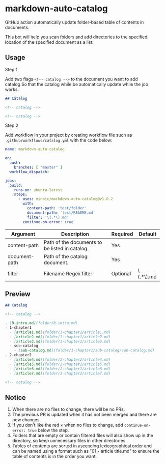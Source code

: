 # markdown-auto-catalog
GitHub action automatically update folder-based table of contents in documents.

This bot will help you scan folders and add directories to the specified location of the specified document as a list.

## Usage

Step 1

Add two flags `<!-- catalog -->` to the document you want to add catalog.So that the catalog while be automatically update while the job works.

```markdown
## Catalog

<!-- catalog -->

<!-- catalog -->
``` 

Step 2

Add workflow in your project by creating workflow file such as `.github/workflows/catalog.yml` with the code below:

```yaml
name: markdown-auto-catalog

on:
  push:
    branches: [ "master" ]
  workflow_dispatch:

jobs:
  build:
    runs-on: ubuntu-latest
    steps:
      - uses: minoic/markdown-auto-catalog@v1.0.2
        with:
          content-path: 'test/folder'
          document-path: 'test/README.md'
          filter: '\(.*\).md'
        continue-on-error: true
```

| Argument      | Description | Required | Default |
|---------------|--------|----------|--------|
| content-path  |   Path of the documents to be listed in catalog.     | Yes      |        |
| document-path |     Path of the catalog document.   | Yes      |        |
| filter        |     Filename Regex filter   | Optional |    \\(.*\\).md    |

## Preview

```markdown
## Catalog

<!-- catalog -->

- [0-intro.md](folder/0-intro.md)
- 1-chapter1
  - [article1.md](folder/1-chapter1/article1.md)
  - [article2.md](folder/1-chapter1/article2.md)
  - [article3.md](folder/1-chapter1/article3.md)
  - sub-catalog
    - [sub-catalog.md](folder/1-chapter1/sub-catalog/sub-catalog.md)
- 2-chapter2
  - [article4.md](folder/2-chapter2/article4.md)
  - [article5.md](folder/2-chapter2/article5.md)
  - [article6.md](folder/2-chapter2/article6.md)
  - [article7.md](folder/2-chapter2/article7.md)

<!-- catalog -->
```

## Notice

1. When there are no files to change, there will be no PRs.
2. The previous PR is updated when it has not been merged and there are new changes.
3. If you don't like the red × when no files to change, add `continue-on-error: true` below the step.
4. Folders that are empty or contain filtered files will also show up in the directory, so keep unnecessary files in other directories.
5. Tables of contents are sorted in ascending lexicographical order and can be named using a format such as "01 - article title.md" to ensure the table of contents is in the order you want.
